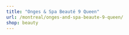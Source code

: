 ```yaml
---
title: "Onges & Spa Beauté 9 Queen"
url: /montreal/onges-and-spa-beaute-9-queen/
shop: beauty
---
```

